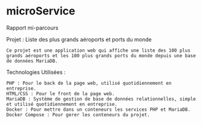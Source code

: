 # microService

Rapport mi-parcours

Projet : Liste des plus grands aéroports et ports du monde

    Ce projet est une application web qui affiche une liste des 100 plus grands aéroports et les 100 plus grands ports du monde depuis une base de données MariaDB. 

Technologies Utilisées :

    PHP : Pour le back de la page web, utilisé quotidiennement en entreprise.
    HTML/CSS : Pour le front de la page web.
    MariaDB : Système de gestion de base de données relationnelles, simple et utilisé quotidiennement en entreprise.
    Docker : Pour mettre dans un conteneurs les services PHP et MariaDB.
    Docker Compose : Pour gerer les conteneurs du projet.
